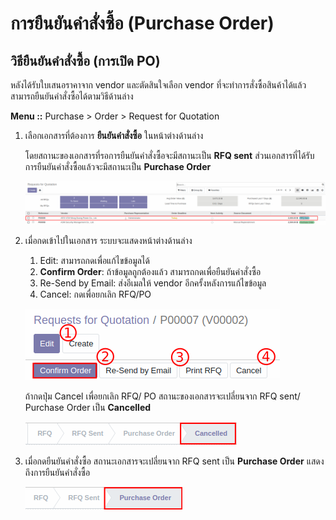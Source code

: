 # การยืนยันคำสั่งซื้อ (Purchase Order)

## วิธียืนยันคำสั่งซื้อ (การเปิด PO)
หลังได้รับใบเสนอราคาจาก vendor และตัดสินใจเลือก vendor ที่จะทำการสั่งซื้อสินค้าได้แล้ว สามารถยืนยันคำสั่งซื้อได้ตามวิธีด้านล่าง

**Menu ::** Purchase > Order > Request for Quotation


1. เลือกเอกสารที่ต้องการ **ยืนยันคำสั่งซื้อ** ในหน้าต่างด้านล่าง
    
    โดยสถานะของเอกสารที่รอการยืนยันคำสั่งซื้อจะมีสถานะเป็น **RFQ sent**
    ส่วนเอกสารที่ได้รับการยืนยันคำสั่งซื้อแล้วจะมีสถานะเป็น **Purchase Order**

    ![](img/PO01.png)

2. เมื่อกดเข้าไปในเอกสาร ระบบจะแสดงหน้าต่างด้านล่าง

    1. Edit: สามารถกดเพื่อแก้ไขข้อมูลได้
    2. **Confirm Order**: ถ้าข้อมูลถูกต้องแล้ว สามารถกดเพื่อยืนยันคำสั่งซื้อ
    3. Re-Send by Email: ส่งอีเมลให้ vendor อีกครั้งหลังการแก้ไขข้อมูล
    4. Cancel: กดเพื่อยกเลิก RFQ/PO

    ![](img/PO03.png)

    ถ้ากดปุ่ม Cancel เพื่อยกเลิก RFQ/ PO สถานะของเอกสารจะเปลี่ยนจาก RFQ sent/ Purchase Order เป็น **Cancelled**

    ![](img/PO02.png)

3. เมื่อกดยืนยันคำสั่งซื้อ สถานะเอกสารจะเปลี่ยนจาก RFQ sent เป็น **Purchase Order** แสดงถึงการยืนยันคำสั่งซื้อ

    ![](img/PO04.png)


